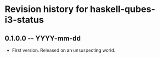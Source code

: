 # Revision history for haskell-qubes-i3-status

## 0.1.0.0 -- YYYY-mm-dd

* First version. Released on an unsuspecting world.
